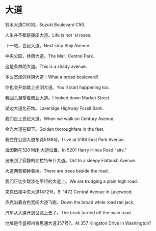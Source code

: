 # 大道

<p><span class="chinese">铃木大道C50的。</span><span class="english">Suzuki Boulevard C50.</span></p>

<p><span class="chinese">人生并不都是康庄大道。</span><span class="english">Life is not 'sl roses.</span></p>

<p><span class="chinese">下一站，世纪大道。</span><span class="english">Next stop Shiji Avenue.</span></p>

<p><span class="chinese">中央公园，林荫大道。</span><span class="english">The Mall, Central Park.</span></p>

<p><span class="chinese">这是条林阴大道。</span><span class="english">This is a shady avenue.</span></p>

<p><span class="chinese">多么宽阔的林阴大道！</span><span class="english">What a broad boulevard!</span></p>

<p><span class="chinese">你也会开始踏上光明大道。</span><span class="english">You'll start happening too.</span></p>

<p><span class="chinese">我回头凝望着商业大道。</span><span class="english">I looked down Market Street.</span></p>

<p><span class="chinese">湖边大道化石堆。</span><span class="english">Lakeridge Highway Fossil Bank.</span></p>

<p><span class="chinese">我们走上世纪大道。</span><span class="english">When we walk on Century Avenue.</span></p>

<p><span class="chinese">金光大道在脚下。</span><span class="english">Golden thoroughfare in the feet.</span></p>

<p><span class="chinese">我住在公园大道东路5188号。</span><span class="english">I live at 5188 East Park Avenue.</span></p>

<p><span class="chinese">海因斯在5201哈利大道位置。</span><span class="english">In 5201 Harry Hines Road "site."</span></p>

<p><span class="chinese">出来到了寂静的弗拉特布什大道。</span><span class="english">Out to a sleepy Flatbush Avenue.</span></p>

<p><span class="chinese">大道两旁都种着树。</span><span class="english">There are trees beside the road.</span></p>

<p><span class="chinese">我们正徒步跋涉在平坦的大道上。</span><span class="english">We are trudging a plain high road.</span></p>

<p><span class="chinese">来克伍德中央大道1472号。</span><span class="english">B. 1472 Central Avenue in Lakewood.</span></p>

<p><span class="chinese">杰克沿着白色宽阔大道飞跑。</span><span class="english">Down the broad white road ran jack.</span></p>

<p><span class="chinese">汽车从大道开到岔路上去了。</span><span class="english">The truck turned off the main road.</span></p>

<p><span class="chinese">地址是华盛顿州肯思通大道357号?。</span><span class="english">At 357 Kingston Drive in Washington?</span></p>

